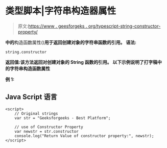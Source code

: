 # 类型脚本|字符串构造器属性

> 原文:[https://www . geesforgeks . org/typescript-string-constructor-property/](https://www.geeksforgeeks.org/typescript-string-constructor-property/)

[](https://www.geeksforgeeks.org/hello-world-in-typescript-language/)**中的**构造函数属性()**用于返回创建对象的字符串函数的引用。
**语法:****

```
string.constructor 
```

****返回值:**该方法返回对创建对象的 String 函数的引用。
以下示例说明了打字稿中的**字符串构造函数属性****

****例 1:****

## **Java Script 语言**

```
<script>
    // Original strings
    var str = "Geeksforgeeks - Best Platform"; 

    // use of Constructor Property
    var newstr = str.constructor 
    console.log("Return Value of constructor property:", newstr);
</script>
```